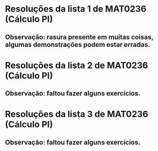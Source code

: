 # Resoluções da lista 1 de MAT0236 (Cálculo PI)

## Observação: rasura presente em muitas coisas, algumas demonstrações podem estar erradas.

# Resoluções da lista 2 de MAT0236 (Cálculo PI)

## Observação: faltou fazer alguns exercícios.

# Resoluções da lista 3 de MAT0236 (Cálculo PI)

## Observação: faltou fazer alguns exercícios.
